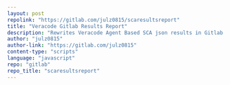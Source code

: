 ```yaml
---
layout: post
repolink: "https://gitlab.com/julz0815/scaresultsreport"
title: "Veracode Gitlab Results Report"
description: "Rewrites Veracode Agent Based SCA json results in Gitlab readable report format in order to display results as dependency scanning on the pipeline run"
author: "julz0815"
author-link: "https://gitlab.com/julz0815"
content-type: "scripts"
language: "javascript"
repo: "gitlab"
repo_title: "scaresultsreport"
---
```

